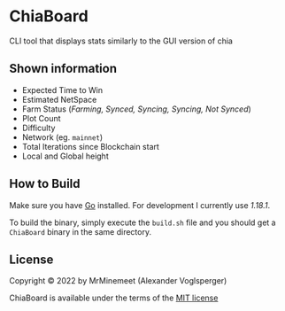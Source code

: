 # ChiaBoard
CLI tool that displays stats similarly to the GUI version of chia


## Shown information
* Expected Time to Win
* Estimated NetSpace
* Farm Status (*Farming, Synced, Syncing, Syncing, Not Synced*)
* Plot Count
* Difficulty
* Network (eg. `mainnet`)
* Total Iterations since Blockchain start
* Local and Global height

## How to Build
Make sure you have [Go](https://go.dev/) installed.
For development I currently use *1.18.1*.

To build the binary, simply execute the `build.sh` file and you should get a `ChiaBoard` binary in the same directory.



## License
Copyright © 2022 by MrMinemeet (Alexander Voglsperger)

ChiaBoard is available under the terms of the [MIT license](./LICENSE)
